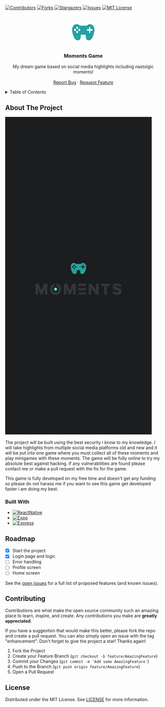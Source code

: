 [![Contributors][contributors-shield]][contributors-url]
[![Forks][forks-shield]][forks-url]
[![Stargazers][stars-shield]][stars-url]
[![Issues][issues-shield]][issues-url]
[![MIT License][license-shield]][license-url]



<!-- PROJECT LOGO -->
<br />
<div align="center">
  <a href="https://github.com/gccody/Social-media-Moments-Game">
    <img src="ExpoGame/assets/iconLarge.png" alt="Logo" width="80" height="80">
  </a>

  <h3 align="center">Moments Game</h3>

  <p align="center">
    My dream game based on social media highlights including nastolgic moments!
    <br />
    <br />
    <a href="https://github.com/gccody/Social-media-Moments-Game/issues">Report Bug</a>
    ·
    <a href="https://github.com/gccody/Social-media-Moments-Game/issues">Request Feature</a>
  </p>
</div>



<!-- TABLE OF CONTENTS -->
<details>
  <summary>Table of Contents</summary>
  <ol>
    <li>
      <a href="#about-the-project">About The Project</a>
      <ul>
        <li><a href="#built-with">Built With</a></li>
      </ul>
    </li>
    <li><a href="#roadmap">Roadmap</a></li>
    <li><a href="#contributing">Contributing</a></li>
    <li><a href="#license">License</a></li>
  </ol>
</details>



<!-- ABOUT THE PROJECT -->
## About The Project

[![Product Name Screen Shot][product-screenshot]](https://example.com)

The project will be built using the best security i know to my knowledge. I will take highlights from multiple social media platforms old and new and it will be put into one game where you must collect all of these moments and play minigames with these moments. The game will be fully online to try my absolute best against hacking. If any vulnerabilities are found please contact me or make a pull request with the fix for the game.

This game is fully developed on my free time and doesn't get any funding so please do not harass me if you want to see this game get developed faster i am doing my best.



### Built With

* [![ReactNative][ReactNative]][React-url]
* [![Expo][Expo]][Expo-url]
* [![Express][Express]][Express-url]

<!-- ROADMAP -->
## Roadmap

- [x] Start the project
- [x] Login page and logic
- [ ] Error handling
- [ ] Profile screen
- [ ] Home screen

See the [open issues](https://github.com/gccody/Social-media-Moments-Game/issues) for a full list of proposed features (and known issues).



<!-- CONTRIBUTING -->
## Contributing

Contributions are what make the open source community such an amazing place to learn, inspire, and create. Any contributions you make are **greatly appreciated**.

If you have a suggestion that would make this better, please fork the repo and create a pull request. You can also simply open an issue with the tag "enhancement".
Don't forget to give the project a star! Thanks again!

1. Fork the Project
2. Create your Feature Branch (`git checkout -b feature/AmazingFeature`)
3. Commit your Changes (`git commit -m 'Add some AmazingFeature'`)
4. Push to the Branch (`git push origin feature/AmazingFeature`)
5. Open a Pull Request



<!-- LICENSE -->
## License

Distributed under the MIT License. See [LICENSE](https://github.com/gccody/Social-media-Moments-Game/blob/main/LICENSE) for more information.



<!-- MARKDOWN LINKS & IMAGES -->
<!-- https://www.markdownguide.org/basic-syntax/#reference-style-links -->
[contributors-shield]: https://img.shields.io/github/contributors/gccody/Social-media-Moments-Game.svg?style=for-the-badge
[contributors-url]: https://github.com/gccody/Social-media-Moments-Game/graphs/contributors
[forks-shield]: https://img.shields.io/github/forks/gccody/Social-media-Moments-Game.svg?style=for-the-badge
[forks-url]: https://github.com/gccody/Social-media-Moments-Game/network/members
[stars-shield]: https://img.shields.io/github/stars/gccody/Social-media-Moments-Game.svg?style=for-the-badge
[stars-url]: https://github.com/gccody/Social-media-Moments-Game/stargazers
[issues-shield]: https://img.shields.io/github/issues/gccody/Social-media-Moments-Game.svg?style=for-the-badge
[issues-url]: https://github.com/gccody/Social-media-Moments-Game/issues
[license-shield]: https://img.shields.io/github/license/gccody/Social-media-Moments-Game.svg?style=for-the-badge
[license-url]: https://github.com/gccody/Social-media-Moments-Game/blob/main/LICENSE
[product-screenshot]: ExpoGame/assets/splash.png
[ReactNative]: https://img.shields.io/badge/React%20Native-20232A?style=for-the-badge&logo=react&logoColor=61DAFB
[React-url]: https://reactnative.dev/
[Express]: https://img.shields.io/badge/ExpressJs-ffffff?style=for-the-badge&logo=express&logoColor=041014
[Express-url]: https://expressjs.com/
[Expo]: https://img.shields.io/badge/expo-ffffff?style=for-the-badge&logo=expo&logoColor=041014
[Expo-url]: https://expo.dev
